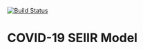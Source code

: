 [![Build Status](https://travis-ci.com/ihmeuw/covid-model-seiir.svg?branch=master)](https://travis-ci.com/ihmeuw/covid-model-seiir)

# COVID-19 SEIIR Model
